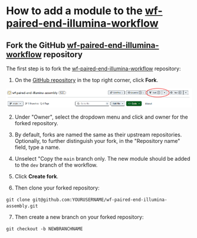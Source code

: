 # How to add a module to the [wf-paired-end-illumina-workflow](https://github.com/bacterial-genomics/wf-paired-end-illumina-assembly)

## Fork the GitHub [wf-paired-end-illumina-workflow](https://github.com/bacterial-genomics/wf-paired-end-illumina-assembly) repository

The first step is to fork the  [wf-paired-end-illumina-workflow](https://github.com/bacterial-genomics/wf-paired-end-illumina-assembly) repository:

1. On the [GitHub repository](https://github.com/bacterial-genomics/wf-paired-end-illumina-assembly) in the top right corner, click **Fork**.

![GitHub fork](docs/images/github_fork.PNG)

2. Under "Owner", select the dropdown menu and click and owner for the forked repository.

3. By default, forks are named the same as their upstream repositories. Optionally, to further distinguish your fork, in the "Repository name" field, type a name.

4. Unselect "Copy the `main` branch only. The new module should be added to the `dev` branch of the workflow.

5. Click **Create fork**. 

6. Then clone your forked repository:

`git clone git@github.com:YOURUSERNAME/wf-paired-end-illumina-assembly.git`

7. Then create a new branch on your forked repository:

`git checkout -b NEWBRANCHNAME`


